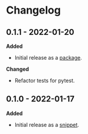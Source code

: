 # Changelog

## 0.1.1 - 2022-01-20

**Added**

- Initial release as a [package](https://pypi.org/project/asgi-signing-middleware/).

**Changed**

- Refactor tests for pytest.

## 0.1.0 - 2022-01-17

**Added**

- Initial release as a [snippet](https://gitlab.com/hackancuba/blake2signer/-/snippets/2236491).
